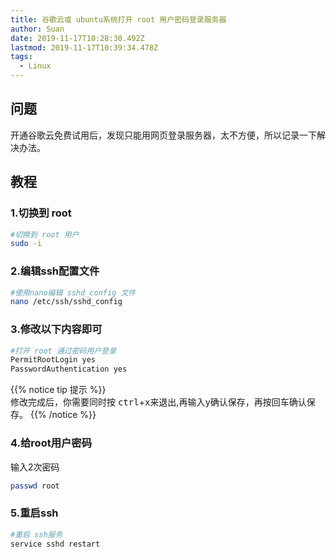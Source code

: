 ```yaml
---
title: 谷歌云或 ubuntu系统打开 root 用户密码登录服务器
author: Suan
date: 2019-11-17T10:28:30.492Z
lastmod: 2019-11-17T10:39:34.478Z
tags:
  - Linux
---
```

## 问题

开通谷歌云免费试用后，发现只能用网页登录服务器，太不方便，所以记录一下解决办法。

## 教程 

### 1.切换到 root

```bash
#切换到 root 用户
sudo -i
```
### 2.编辑ssh配置文件

```bash
#使用nano编辑 sshd_config 文件
nano /etc/ssh/sshd_config
```
### 3.修改以下内容即可

```bash
#打开 root 通过密码用户登录
PermitRootLogin yes
PasswordAuthentication yes
```
{{% notice tip 提示 %}}  
修改完成后，你需要同时按 <kbd>ctrl</kbd>+<kbd>x</kbd>来退出,再输入<kbd>y</kbd>确认保存，再按<kbd>回车</kbd>确认保存。
{{% /notice %}}

### 4.给root用户密码
输入2次密码
```bash
passwd root
```

### 5.重启ssh

```bash
#重启 ssh服务
service sshd restart
```

